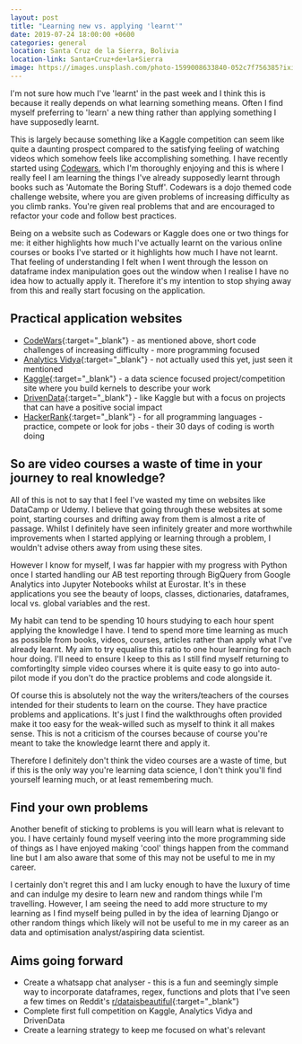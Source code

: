 ```yaml
---
layout: post
title: "Learning new vs. applying 'learnt'"
date: 2019-07-24 18:00:00 +0600
categories: general
location: Santa Cruz de la Sierra, Bolivia
location-link: Santa+Cruz+de+la+Sierra
image: https://images.unsplash.com/photo-1599008633840-052c7f756385?ixid=MXwxMjA3fDB8MHxwaG90by1wYWdlfHx8fGVufDB8fHw%3D&ixlib=rb-1.2.1&auto=format&fit=crop&w=1350&q=80
---
```


I'm not sure how much I've 'learnt' in the past week and I think this is because it really depends on what learning something means. Often I find myself preferring to 'learn' a new thing rather than applying something I have supposedly learnt.

<!--description-->

This is largely because something like a Kaggle competition can seem like quite a daunting prospect compared to the satisfying feeling of watching videos which somehow feels like accomplishing something. I have recently started using [Codewars](www.codewars.com), which I'm thoroughly enjoying and this is where I really feel I am learning the things I've already supposedly learnt through books such as 'Automate the Boring Stuff'. Codewars is a dojo themed code challenge website, where you are given problems of increasing difficulty as you climb ranks. You're given real problems that and are encouraged to refactor your code and follow best practices.

Being on a website such as Codewars or Kaggle does one or two things for me: it either highlights how much I've actually learnt on the various online courses or books I've started or it highlights how much I have not learnt. That feeling of understanding I felt when I went through the lesson on dataframe index manipulation goes out the window when I realise I have no idea how to actually apply it. Therefore it's my intention to stop shying away from this and really start focusing on the application.

## Practical application websites

- [CodeWars](https://www.codewars.com){:target="\_blank"} - as mentioned above, short code challenges of increasing difficulty - more programming focused
- [Analytics Vidya](https://www.analyticsvidhya.com/){:target="\_blank"} - not actually used this yet, just seen it mentioned
- [Kaggle](https://www.kaggle.com/){:target="\_blank"} - a data science focused project/competition site where you build kernels to describe your work
- [DrivenData](https://www.drivendata.org/){:target="\_blank"} - like Kaggle but with a focus on projects that can have a positive social impact
- [HackerRank](https://www.hackerrank.com/){:target="\_blank"} - for all programming languages - practice, compete or look for jobs - their 30 days of coding is worth doing

## So are video courses a waste of time in your journey to real knowledge?

All of this is not to say that I feel I've wasted my time on websites like DataCamp or Udemy. I believe that going through these websites at some point, starting courses and drifting away from them is almost a rite of passage. Whilst I definitely have seen infinitely greater and more worthwhile improvements when I started applying or learning through a problem, I wouldn't advise others away from using these sites.

However I know for myself, I was far happier with my progress with Python once I started handling our AB test reporting through BigQuery from Google Analytics into Jupyter Notebooks whilst at Eurostar. It's in these applications you see the beauty of loops, classes, dictionaries, dataframes, local vs. global variables and the rest.

My habit can tend to be spending 10 hours studying to each hour spent applying the knowledge I have. I tend to spend more time learning as much as possible from books, videos, courses, articles rather than apply what I've already learnt. My aim to try equalise this ratio to one hour learning for each hour doing. I'll need to ensure I keep to this as I still find myself returning to comfortinglty simple video courses where it is quite easy to go into auto-pilot mode if you don't do the practice problems and code alongside it.

Of course this is absolutely not the way the writers/teachers of the courses intended for their students to learn on the course. They have practice problems and applications. It's just I find the walkthroughs often provided make it too easy for the weak-willed such as myself to think it all makes sense. This is not a criticism of the courses because of course you're meant to take the knowledge learnt there and apply it.

Therefore I definitely don't think the video courses are a waste of time, but if this is the only way you're learning data science, I don't think you'll find yourself learning much, or at least remembering much.

## Find your own problems

Another benefit of sticking to problems is you will learn what is relevant to you. I have certainly found myself veering into the more programming side of things as I have enjoyed making 'cool' things happen from the command line but I am also aware that some of this may not be useful to me in my career.

I certainly don't regret this and I am lucky enough to have the luxury of time and can indulge my desire to learn new and random things while I'm travelling. However, I am seeing the need to add more structure to my learning as I find myself being pulled in by the idea of learning Django or other random things which likely will not be useful to me in my career as an data and optimisation analyst/aspiring data scientist.

## Aims going forward

- Create a whatsapp chat analyser - this is a fun and seemingly simple way to incorporate dataframes, regex, functions and plots that I've seen a few times on Reddit's [r/dataisbeautiful](https://www.reddit.com/r/dataisbeautiful/){:target="\_blank"}
- Complete first full competition on Kaggle, Analytics Vidya and DrivenData
- Create a learning strategy to keep me focused on what's relevant
